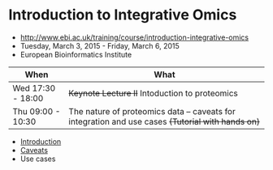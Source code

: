 # Introduction to Integrative Omics

- http://www.ebi.ac.uk/training/course/introduction-integrative-omics
- Tuesday, March 3, 2015 - Friday, March 6, 2015
- European Bioinformatics Institute

| When              | What                                              |
|-------------------|---------------------------------------------------|
| Wed 17:30 - 18:00 |  ~~Keynote Lecture II~~ Intoduction to proteomics |
| Thu 09:00 - 10:30 | The nature of proteomics data – caveats for integration and use cases ~~(Tutorial with hands on)~~ |

- [Introduction](./01-proteomics.md)
- [Caveats](./02-caveats.md)
- Use cases
